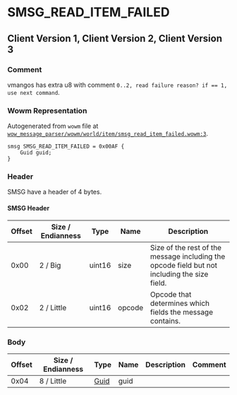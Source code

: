# SMSG_READ_ITEM_FAILED

## Client Version 1, Client Version 2, Client Version 3

### Comment

vmangos has extra u8 with comment `0..2, read failure reason? if == 1, use next command`.

### Wowm Representation

Autogenerated from `wowm` file at [`wow_message_parser/wowm/world/item/smsg_read_item_failed.wowm:3`](https://github.com/gtker/wow_messages/tree/main/wow_message_parser/wowm/world/item/smsg_read_item_failed.wowm#L3).
```rust,ignore
smsg SMSG_READ_ITEM_FAILED = 0x00AF {
    Guid guid;
}
```
### Header

SMSG have a header of 4 bytes.

#### SMSG Header

| Offset | Size / Endianness | Type   | Name   | Description |
| ------ | ----------------- | ------ | ------ | ----------- |
| 0x00   | 2 / Big           | uint16 | size   | Size of the rest of the message including the opcode field but not including the size field.|
| 0x02   | 2 / Little        | uint16 | opcode | Opcode that determines which fields the message contains.|

### Body

| Offset | Size / Endianness | Type | Name | Description | Comment |
| ------ | ----------------- | ---- | ---- | ----------- | ------- |
| 0x04 | 8 / Little | [Guid](../spec/packed-guid.md) | guid |  |  |

